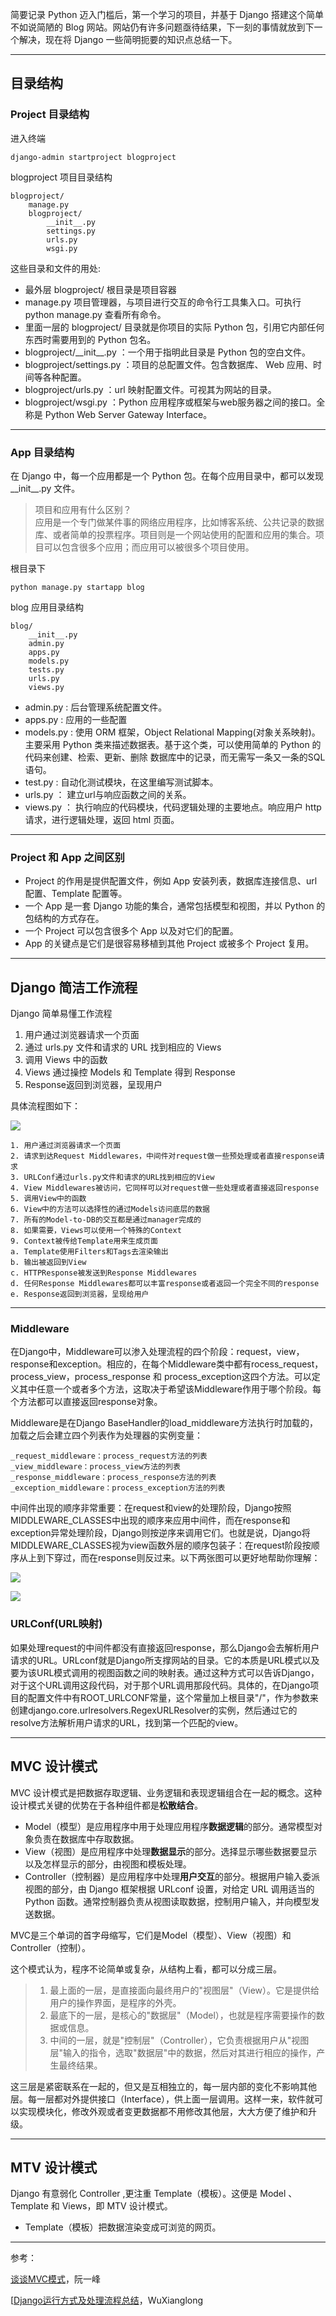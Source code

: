 简要记录 Python 迈入门槛后，第一个学习的项目，并基于 Django 搭建这个简单不如说简陋的 Blog 网站。网站仍有许多问题亟待结果，下一刻的事情就放到下一个解决，现在将 Django 一些简明扼要的知识点总结一下。

***

## 目录结构

### Project 目录结构

进入终端

```shell
django-admin startproject blogproject
```

blogproject 项目目录结构

```shell
blogproject/
    manage.py
    blogproject/
        __init__.py
        settings.py
        urls.py
        wsgi.py
```

这些目录和文件的用处:

* 最外层 blogproject/ 根目录是项目容器
* manage.py 项目管理器，与项目进行交互的命令行工具集入口。可执行python manage.py 查看所有命令。
* 里面一层的 blogproject/ 目录就是你项目的实际 Python 包，引用它内部任何东西时需要用到的 Python 包名。
* blogproject/\_\_init\_\_.py ：一个用于指明此目录是 Python 包的空白文件。
* blogproject/settings.py ：项目的总配置文件。包含数据库、 Web 应用、时间等各种配置。
* blogproject/urls.py ：url 映射配置文件。可视其为网站的目录。
* blogproject/wsgi.py ：Python 应用程序或框架与web服务器之间的接口。全称是 Python Web Server Gateway Interface。

***

### App 目录结构

在 Django 中，每一个应用都是一个 Python 包。在每个应用目录中，都可以发现 \_\_init\_\_.py 文件。
> 项目和应用有什么区别？  
>应用是一个专门做某件事的网络应用程序，比如博客系统、公共记录的数据库、或者简单的投票程序。项目则是一个网站使用的配置和应用的集合。项目可以包含很多个应用；而应用可以被很多个项目使用。

根目录下

```shell
python manage.py startapp blog
```

blog 应用目录结构

```shell
blog/
    __init__.py
    admin.py
    apps.py
    models.py
    tests.py
    urls.py
    views.py
```

* admin.py : 后台管理系统配置文件。
* apps.py : 应用的一些配置
* models.py : 使用 ORM 框架，Object Relational Mapping(对象关系映射)。主要采用 Python 类来描述数据表。基于这个类，可以使用简单的 Python 的代码来创建、检索、更新、删除 数据库中的记录，而无需写一条又一条的SQL语句。
* test.py : 自动化测试模块，在这里编写测试脚本。
* urls.py ： 建立url与响应函数之间的关系。
* views.py ： 执行响应的代码模块，代码逻辑处理的主要地点。响应用户 http 请求，进行逻辑处理，返回 html 页面。

***

### Project 和 App 之间区别

* Project 的作用是提供配置文件，例如 App 安装列表，数据库连接信息、url 配置、Template 配置等。
* 一个 App 是一套 Django 功能的集合，通常包括模型和视图，并以 Python 的包结构的方式存在。
* 一个 Project 可以包含很多个 App 以及对它们的配置。
* App 的关键点是它们是很容易移植到其他 Project 或被多个 Project 复用。

***

## Django 简洁工作流程

Django 简单易懂工作流程

1. 用户通过浏览器请求一个页面
1. 通过 urls.py 文件和请求的 URL 找到相应的 Views
1. 调用 Views 中的函数
1. Views 通过操控 Models 和 Template 得到 Response
1. Response返回到浏览器，呈现用户

具体流程图如下：

![](https://note-taking-1258869021.cos.ap-beijing.myqcloud.com/Django/Django%20data%20flow.png)

```text
1. 用户通过浏览器请求一个页面
2. 请求到达Request Middlewares，中间件对request做一些预处理或者直接response请求
3. URLConf通过urls.py文件和请求的URL找到相应的View
4. View Middlewares被访问，它同样可以对request做一些处理或者直接返回response
5. 调用View中的函数
6. View中的方法可以选择性的通过Models访问底层的数据
7. 所有的Model-to-DB的交互都是通过manager完成的
8. 如果需要，Views可以使用一个特殊的Context
9. Context被传给Template用来生成页面
a. Template使用Filters和Tags去渲染输出
b. 输出被返回到View
c. HTTPResponse被发送到Response Middlewares
d. 任何Response Middlewares都可以丰富response或者返回一个完全不同的response
e. Response返回到浏览器，呈现给用户
```

***

### Middleware

在Django中，Middleware可以渗入处理流程的四个阶段：request，view，response和exception。相应的，在每个Middleware类中都有rocess_request，process_view，process_response 和 process_exception这四个方法。可以定义其中任意一个或者多个方法，这取决于希望该Middleware作用于哪个阶段。每个方法都可以直接返回response对象。

Middleware是在Django BaseHandler的load_middleware方法执行时加载的，加载之后会建立四个列表作为处理器的实例变量：

```text\
_request_middleware：process_request方法的列表
_view_middleware：process_view方法的列表
_response_middleware：process_response方法的列表
_exception_middleware：process_exception方法的列表
```

中间件出现的顺序非常重要：在request和view的处理阶段，Django按照MIDDLEWARE_CLASSES中出现的顺序来应用中间件，而在response和exception异常处理阶段，Django则按逆序来调用它们。也就是说，Django将MIDDLEWARE_CLASSES视为view函数外层的顺序包装子：在request阶段按顺序从上到下穿过，而在response则反过来。以下两张图可以更好地帮助你理解：

![](https://note-taking-1258869021.cos.ap-beijing.myqcloud.com/Django/Django%20middleware.png)

![](https://note-taking-1258869021.cos.ap-beijing.myqcloud.com/Django/Django%20middleware%201.png)

### URLConf(URL映射)

如果处理request的中间件都没有直接返回response，那么Django会去解析用户请求的URL。URLconf就是Django所支撑网站的目录。它的本质是URL模式以及要为该URL模式调用的视图函数之间的映射表。通过这种方式可以告诉Django，对于这个URL调用这段代码，对于那个URL调用那段代码。具体的，在Django项目的配置文件中有ROOT_URLCONF常量，这个常量加上根目录"/"，作为参数来创建django.core.urlresolvers.RegexURLResolver的实例，然后通过它的resolve方法解析用户请求的URL，找到第一个匹配的view。

***

## MVC 设计模式

MVC 设计模式是把数据存取逻辑、业务逻辑和表现逻辑组合在一起的概念。这种设计模式关键的优势在于各种组件都是**松散结合**。

* Model（模型）是应用程序中用于处理应用程序**数据逻辑**的部分。通常模型对象负责在数据库中存取数据。
* View（视图）是应用程序中处理**数据显示**的部分。选择显示哪些数据要显示以及怎样显示的部分，由视图和模板处理。
* Controller（控制器）是应用程序中处理**用户交互**的部分。根据用户输入委派视图的部分，由 Django 框架根据 URLconf 设置，对给定 URL 调用适当的 Python 函数。通常控制器负责从视图读取数据，控制用户输入，并向模型发送数据。

MVC是三个单词的首字母缩写，它们是Model（模型）、View（视图）和Controller（控制）。

这个模式认为，程序不论简单或复杂，从结构上看，都可以分成三层。

> 1. 最上面的一层，是直接面向最终用户的"视图层"（View）。它是提供给用户的操作界面，是程序的外壳。
> 2. 最底下的一层，是核心的"数据层"（Model），也就是程序需要操作的数据或信息。
> 3. 中间的一层，就是"控制层"（Controller），它负责根据用户从"视图层"输入的指令，选取"数据层"中的数据，然后对其进行相应的操作，产生最终结果。

这三层是紧密联系在一起的，但又是互相独立的，每一层内部的变化不影响其他层。每一层都对外提供接口（Interface），供上面一层调用。这样一来，软件就可以实现模块化，修改外观或者变更数据都不用修改其他层，大大方便了维护和升级。

***

## MTV 设计模式

Django 有意弱化 Controller ,更注重 Template（模板）。这便是 Model 、Template 和 Views，即 MTV 设计模式。

* Template（模板）把数据渲染变成可浏览的网页。

***

参考：

[谈谈MVC模式](http://www.ruanyifeng.com/blog/2007/11/mvc.html)，阮一峰

[[Django运行方式及处理流程总结](https://segmentfault.com/a/1190000002399134)，WuXianglong                                                                                         